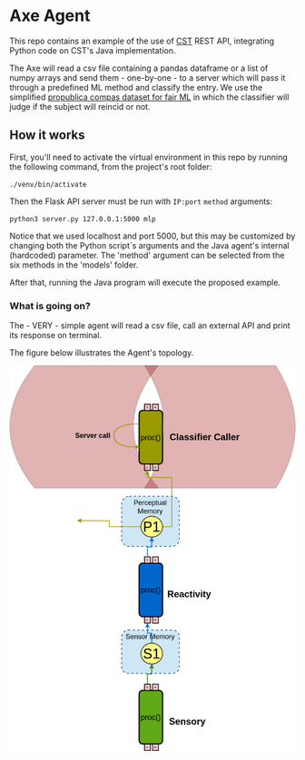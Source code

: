 # Axe Agent

This repo contains an example of the use of [CST](https://github.com/CST-Group/cst) REST API, integrating Python code on CST's Java implementation.


The Axe will read a csv file containing a pandas dataframe or a list of numpy arrays and send them - one-by-one - to a server which will pass it through a predefined ML method and classify the entry. We use the simplified [propublica compas dataset for fair ML](https://github.com/adebayoj/fairml/blob/master/doc/example_notebooks/propublica_data_for_fairml.csv) in which the classifier will judge if the subject will reincid or not.
 
 ## How it works

First, you'll need to activate the virtual environment in this repo by running the following command, from the project's root folder:

    ./venv/bin/activate

Then the Flask API server must be run with `IP:port` `method` arguments:
    
    python3 server.py 127.0.0.1:5000 mlp

Notice that we used localhost and port 5000, but this may be customized by changing both the Python script`s arguments and the Java agent's internal (hardcoded) parameter. The 'method' argument can be selected from the six methods in the 'models' folder.

After that, running the Java program will execute the proposed example.


### What is going on?

The - VERY - simple agent will read a csv file, call an external API and print its response on terminal.

The figure below illustrates the Agent's topology.


![AXE](img/axe.png)